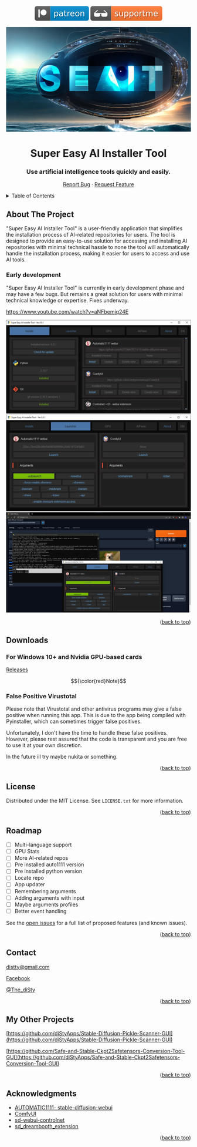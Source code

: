 <!-- Improved compatibility of back to top link: See: https://github.com/othneildrew/Best-README-Template/pull/73 -->
<a name="readme-top"></a>
<!--
*** Thanks for checking out the Best-README-Template. If you have a suggestion
*** that would make this better, please fork the repo and create a pull request
*** or simply open an issue with the tag "enhancement".
*** Don't forget to give the project a star!
*** Thanks again! Now go create something AMAZING! :D
-->
<!--
*** I'm using markdown "reference style" links for readability.
*** Reference links are enclosed in brackets [ ] instead of parentheses ( ).
*** See the bottom of this document for the declaration of the reference variables
*** for contributors-url, forks-url, etc. This is an optional, concise syntax you may use.
*** https://www.markdownguide.org/basic-syntax/#reference-style-links
-->
<br />
<div align="center">

[![](media/svg/patreon.svg)](https://www.patreon.com/distyx)
[![](media/svg/supportme.svg)](https://coindrop.to/disty)

<img src="media/seait_image.jpg">

  <h1 align="center">Super Easy AI Installer Tool</h1>
  <h3 align="center">Use artificial intelligence tools quickly and easily.</h3>
  <p align="center">
    <a href="https://github.com/diStyApps/seait/issues">Report Bug</a>
    ·
    <a href="https://github.com/diStyApps/seait/issues">Request Feature</a>
  </p>
</div>



<!-- TABLE OF CONTENTS -->
<details>
  <summary>Table of Contents</summary>
  <ol>
    <li>
      <a href="#about-the-project">About The Project</a>
    </li>
    <li><a href="#license">License</a></li>
    <li><a href="#roadmap">Roadmap</a></li>
    <li><a href="#contact">Contact</a></li>
    <li><a href="#my-other-projects">My Other Projects</a></li>    
    <li><a href="#acknowledgments">Acknowledgments</a></li>
  </ol>
</details>

<!-- ABOUT THE PROJECT -->
## About The Project

"Super Easy AI Installer Tool" is a user-friendly application that simplifies the installation process of AI-related repositories for users.
The tool is designed to provide an easy-to-use solution for accessing and installing AI repositories with minimal technical hassle to none the tool will automatically handle the installation process, making it easier for users to access and use AI tools.

### Early development

"Super Easy AI Installer Tool" is currently in early development phase and may have a few bugs. 
But remains a great solution for users with minimal technical knowledge or expertise. Fixes underway.


https://www.youtube.com/watch?v=aNFbemiq24E

<img src="media/preview/1_0.0.1.jpg">
<img src="media/preview/2_0.0.1.jpg">
<img src="media/preview/3_0.0.1.jpg">

<p align="right">(<a href="#readme-top">back to top</a>)</p>

<!-- Downloads -->
## Downloads


### For Windows 10+ and Nvidia GPU-based cards
[Releases](https://github.com/diStyApps/seait/releases)

$${\color{red}Note}$$
### False Positive Virustotal

Please note that Virustotal and other antivirus programs may give a false positive when running this app. This is due to the app being compiled with Pyinstaller, which can sometimes trigger false positives. 

Unfortunately, I don't have the time to handle these false positives. However, please rest assured that the code is transparent and you are free to use it at your own discretion.

In the future ill try maybe nukita or something.

<p align="right">(<a href="#readme-top">back to top</a>)</p>

<!-- LICENSE -->
## License

Distributed under the MIT License. See `LICENSE.txt` for more information.

<p align="right">(<a href="#readme-top">back to top</a>)</p>


<!-- ROADMAP -->
## Roadmap

- [ ] Multi-language support
- [ ] GPU Stats
- [ ] More AI-related repos
- [ ] Pre installed auto1111 version
- [ ] Pre installed python version
- [ ] Locate repo
- [ ] App updater 
- [ ] Remembering arguments
- [ ] Adding arguments with input
- [ ] Maybe arguments profiles
- [ ] Better event handling

See the [open issues](https://github.com/diStyApps/seait/issues) for a full list of proposed features (and known issues).

<p align="right">(<a href="#readme-top">back to top</a>)</p>

<!-- CONTACT -->
## Contact

distty@gmail.com

[Facebook](https://www.facebook.com/disty.fc)

[@The_diSty](https://twitter.com/The_diSty)

<p align="right">(<a href="#readme-top">back to top</a>)</p>

<!-- MY OTHER PROJECTS -->
## My Other Projects

[https://github.com/diStyApps/Stable-Diffusion-Pickle-Scanner-GUI](https://github.com/diStyApps/Stable-Diffusion-Pickle-Scanner-GUI)

[https://github.com/Safe-and-Stable-Ckpt2Safetensors-Conversion-Tool-GUI](https://github.com/diStyApps/Safe-and-Stable-Ckpt2Safetensors-Conversion-Tool-GUI)

<p align="right">(<a href="#readme-top">back to top</a>)</p>

<!-- ACKNOWLEDGMENTS -->
## Acknowledgments


* [AUTOMATIC1111- stable-diffusion-webui](https://github.com/AUTOMATIC1111/stable-diffusion-webui)
* [ComfyUI](https://github.com/comfyanonymous/ComfyUI)
* [sd-webui-controlnet](https://github.com/Mikubill/sd-webui-controlnet)
* [sd_dreambooth_extension](https://github.com/d8ahazard/sd_dreambooth_extension)


<!-- * [GitHub Emoji Cheat Sheet](https://www.webpagefx.com/tools/emoji-cheat-sheet)
* [Malven's Flexbox Cheatsheet](https://flexbox.malven.co/)
* [Malven's Grid Cheatsheet](https://grid.malven.co/)
* [Img Shields](https://shields.io)
* [GitHub Pages](https://pages.github.com)
* [Font Awesome](https://fontawesome.com)
* [React Icons](https://react-icons.github.io/react-icons/search)-->

<p align="right">(<a href="#readme-top">back to top</a>)</p>


<!-- MARKDOWN LINKS & IMAGES -->
<!-- https://www.markdownguide.org/basic-syntax/#reference-style-links -->
[contributors-shield]: https://img.shields.io/github/contributors/othneildrew/Best-README-Template.svg?style=for-the-badge
[contributors-url]: https://github.com/othneildrew/Best-README-Template/graphs/contributors
[forks-shield]: https://img.shields.io/github/forks/othneildrew/Best-README-Template.svg?style=for-the-badge
[forks-url]: https://github.com/othneildrew/Best-README-Template/network/members
[stars-shield]: https://img.shields.io/github/stars/othneildrew/Best-README-Template.svg?style=for-the-badge
[stars-url]: https://github.com/othneildrew/Best-README-Template/stargazers
[issues-shield]: https://img.shields.io/github/issues/othneildrew/Best-README-Template.svg?style=for-the-badge
[issues-url]: https://github.com/othneildrew/Best-README-Template/issues
[license-shield]: https://img.shields.io/github/license/othneildrew/Best-README-Template.svg?style=for-the-badge
[license-url]: https://github.com/othneildrew/Best-README-Template/blob/master/LICENSE.txt
[linkedin-shield]: https://img.shields.io/badge/-LinkedIn-black.svg?style=for-the-badge&logo=linkedin&colorB=555
[linkedin-url]: https://linkedin.com/in/othneildrew
[product-screenshot]: images/screenshot.png
[Next.js]: https://img.shields.io/badge/next.js-000000?style=for-the-badge&logo=nextdotjs&logoColor=white
[Next-url]: https://nextjs.org/
[React.js]: https://img.shields.io/badge/React-20232A?style=for-the-badge&logo=react&logoColor=61DAFB
[React-url]: https://reactjs.org/
[Vue.js]: https://img.shields.io/badge/Vue.js-35495E?style=for-the-badge&logo=vuedotjs&logoColor=4FC08D
[Vue-url]: https://vuejs.org/
[Angular.io]: https://img.shields.io/badge/Angular-DD0031?style=for-the-badge&logo=angular&logoColor=white
[Angular-url]: https://angular.io/
[Svelte.dev]: https://img.shields.io/badge/Svelte-4A4A55?style=for-the-badge&logo=svelte&logoColor=FF3E00
[Svelte-url]: https://svelte.dev/
[Laravel.com]: https://img.shields.io/badge/Laravel-FF2D20?style=for-the-badge&logo=laravel&logoColor=white
[Laravel-url]: https://laravel.com
[Bootstrap.com]: https://img.shields.io/badge/Bootstrap-563D7C?style=for-the-badge&logo=bootstrap&logoColor=white
[Bootstrap-url]: https://getbootstrap.com
[JQuery.com]: https://img.shields.io/badge/jQuery-0769AD?style=for-the-badge&logo=jquery&logoColor=white
[JQuery-url]: https://jquery.com 



